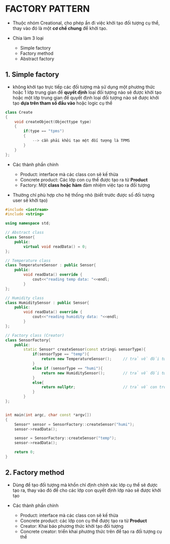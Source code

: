 # FACTORY PATTERN

- Thuộc nhóm Creational, cho phép ẩn đi việc khởi tạo đối tượng cụ thể, thay vào đó là một __cơ chế chung__ để khởi tạo.

- Chia làm 3 loại
    - Simple factory
    - Factory method
    - Abstract factory

## 1. Simple factory

- không khởi tạo trực tiếp các đối tượng mà sử dụng một phương thức hoặc 1 lớp trung gian để __quyết định__ loại đối tượng nào sẽ được khởi tạo hoặc một lớp trung gian để quyết định loại đối tượng nào sẽ được khởi tạo __dựa trên tham số đầu vào__ hoặc logic cụ thể

```cpp
class Create
{
    void createObject(Objecttype type)
    {
        if(type == "tpms")
        {
            --> cần phải khởi tạo một đối tượng là TPMS
        }
    }
};
```

- Các thành phần chính
    - Product: interface mà các class con sẽ kế thừa
    - Concrete product: Các lớp con cụ thể được tạo ra từ __Product__
    - Factory: Một __class hoặc hàm__ đảm nhiệm việc tạo ra đối tượng

- Thường chỉ phù hợp cho hệ thống nhỏ (biết trước được số đối tượng user sẽ khởi tạo)

```cpp
#include <iostream>
#include <string>

using namespace std;

// Abstract class
class Sensor{
    public:
        virtual void readData() = 0;
};

// Temperature class
class TemperatureSensor : public Sensor{
    public:
        void readData() override {
            cout<<"reading temp data: "<<endl;
        }
};

// Humidity class
class HumiditySensor : public Sensor{
    public:
        void readData() override {
            cout<<"reading humidity data: "<<endl;
        }
};

// Factory class (Creator)
class SensorFactory{
    public:
        static Sensor* createSensor(const string& sensorType){
            if(sensorType == "temp"){
                return new TemperatureSensor();     // trả về đối tượng TemperatureSensor
            }
            else if (sensorType == "humi"){
                return new HumiditySensor();        // trả về đối tượng PressureSensor
            }
            else{
                return nullptr;                     // trả về con trỏ null
            }
        }
};


int main(int argc, char const *argv[])
{
    Sensor* sensor = SensorFactory::createSensor("humi");
    sensor->readData();

    sensor = SensorFactory::createSensor("temp");
    sensor->readData();

    return 0;
}
```


## 2. Factory method

- Dùng để tạo đối tượng mà khồn chỉ định chính xác lớp cụ thể sẽ được tạo ra, thay vào đó để cho các lớp con quyết định lớp nào sẽ được khởi tạo

- Các thành phần chính
    - Product: interface mà các class con sẽ kế thừa
    - Concrete product: các lớp con cụ thể được tạo ra từ __Product__
    - Creator: Khai báo phương thức khởi tạo đối tượng
    - Concrete creator: triển khai phương thức trên để tạo ra đối tượng cụ thể

